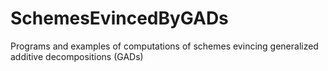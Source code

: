 # SchemesEvincedByGADs
Programs and examples of computations of schemes evincing generalized additive decompositions (GADs)
